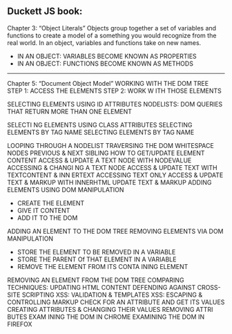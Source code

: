  Duckett JS book:
-----
Chapter 3: “Object Literals”
Objects group together a set of variables and functions to create a model 
of a something you would recognize from the real world. In an object, 
variables and functions take on new names. 

- IN AN OBJECT: VARIABLES BECOME 
KNOWN AS PROPERTIES 
- IN AN OBJECT: FUNCTIONS BECOME 
KNOWN AS METHODS

 ------------
Chapter 5: “Document Object Model”
WORKING WITH THE DOM TREE
STEP 1: ACCESS THE ELEMENTS
STEP 2: WORK W ITH THOSE ELEMENTS

SELECTING ELEMENTS USING ID ATTRIBUTES
NODELISTS: DOM QUERIES THAT RETURN MORE THAN ONE ELEMENT 

SELECTI NG ELEMENTS USING CLASS ATTRIBUTES
SELECTING ELEMENTS BY TAG NAME 
SELECTING ELEMENTS BY TAG NAME 

LOOPING THROUGH A NODELIST 
TRAVERSING THE DOM
WHITESPACE NODES
PREVIOUS & NEXT SIBLING 
HOW TO GET/UPDATE ELEMENT CONTENT
ACCESS & UPDATE A TEXT NODE WITH NODEVALUE 
ACCESSING & CHANGI NG A TEXT NODE
ACCESS & UPDATE TEXT WITH TEXTCONTENT & INN ERTEXT
ACCESSING TEXT ONLY 
ACCESS & UPDATE TEXT & MARKUP WITH INNERHTML 
UPDATE TEXT & MARKUP
ADDING ELEMENTS USING DOM MANIPULATION
- CREATE THE ELEMENT 
- GIVE IT CONTENT
- ADD IT TO THE DOM 

ADDING AN ELEMENT TO THE DOM TREE
REMOVING ELEMENTS VIA DOM MANIPULATION
- STORE THE ELEMENT TO BE REMOVED IN A VARIABLE 
- STORE THE PARENT Of THAT ELEMENT IN A VARIABLE 
- REMOVE THE ELEMENT FROM ITS CONTA INING ELEMENT 

REMOVING AN ELEMENT FROM THE DOM TREE
COMPARING TECHNIQUES: UPDATING HTML CONTENT 
DEFENDING AGAINST CROSS-SITE SCRIPTING
XSS: VALIDATION & TEMPLATES 
XSS: ESCAPING & CONTROLLING MARKUP 
CHECK FOR AN ATTRIBUTE AND GET ITS VALUES 
CREATING ATTRIBUTES & CHANGING THEIR VALUES 
REMOVING ATTRI BUTES 
EXAM INING THE DOM IN CHROME
EXAMINING THE DOM IN FIREFOX



